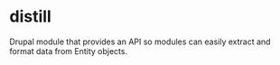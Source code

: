 distill
=======

Drupal module that provides an API so modules can easily extract and format data from Entity objects.
